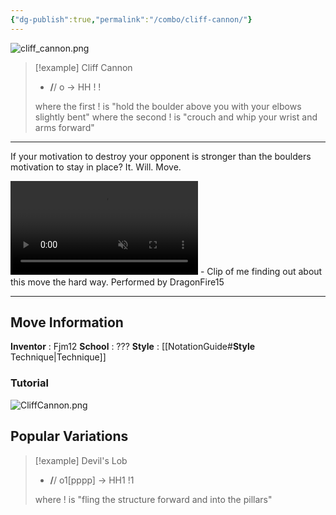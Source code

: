 ```yaml
---
{"dg-publish":true,"permalink":"/combo/cliff-cannon/"}
---
```


![cliff_cannon.png](/img/user/!source/cliff_cannon.png)
> [!example] Cliff Cannon
> -  **/**/ o -> HH ! !
> 
> where the first ! is "hold the boulder above you with your elbows slightly bent"
> where the second ! is "crouch and whip your wrist and arms forward"
***

If your motivation to destroy your opponent is stronger than the boulders motivation to stay in place? It. Will. Move.

<video controls loop autoplay muted>  
  <source src="https://files.catbox.moe/293nzb.mov" type="video/mp4">  
  Your browser does not support the video tag.  
</video>
 - Clip of me finding out about this move the hard way. Performed by DragonFire15
 
***

## Move Information
**Inventor** : Fjm12
**School** : ???
**Style** : [[NotationGuide#**Style** Technique\|Technique]]

### Tutorial

![CliffCannon.png](/img/user/!source/CliffCannon.png)

## Popular Variations

> [!example] Devil's Lob
> - **/**/ o1\[pppp\] -> HH1 !1
> 
> where ! is "fling the structure forward and into the pillars"

